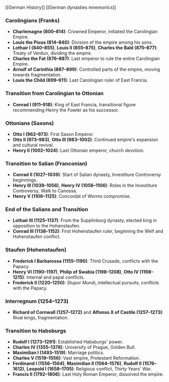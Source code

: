 [[German History]]
[[German dynasties mnemonics]]
### Carolingians (Franks)
- **Charlemagne (800–814)**: Crowned Emperor, initiated the Carolingian Empire.
- **Louis the Pious (814–840)**: Division of the empire among his sons.
- **Lothair I (840–855)**, **Louis II (855–875)**, **Charles the Bald (875–877)**: Treaty of Verdun, dividing the empire.
- **Charles the Fat (876–887)**: Last emperor to rule the entire Carolingian Empire.
- **Arnulf of Carinthia (887–899)**: Controlled parts of the empire, moving towards fragmentation.
- **Louis the Child (899–911)**: Last Carolingian ruler of East Francia.
### Transition from Carolingian to Ottonian
- **Conrad I (911–918)**: King of East Francia, transitional figure recommending Henry the Fowler as his successor.
### Ottonians (Saxons)
- **Otto I (962–973)**: First Saxon Emperor.
- **Otto II (973–983)**, **Otto III (983–1002)**: Continued empire's expansion and cultural revival.
- **Henry II (1002–1024)**: Last Ottonian emperor, church devotion.
### Transition to Salian (Franconian)
- **Conrad II (1027–1039)**: Start of Salian dynasty, Investiture Controversy beginnings.
- **Henry III (1039–1056)**, **Henry IV (1056–1106)**: Roles in the Investiture Controversy, Walk to Canossa.
- **Henry V (1106–1125)**: Concordat of Worms compromise.
### End of the Salians and Transition
- **Lothair III (1125–1137)**: From the Supplinburg dynasty, elected king in opposition to the Hohenstaufen.
- **Conrad III (1138–1152)**: First Hohenstaufen ruler, beginning the Welf and Hohenstaufen conflict.
### Staufen (Hohenstaufen)
- **Frederick I Barbarossa (1155–1190)**: Third Crusade, conflicts with the Papacy.
- **Henry VI (1190–1197)**, **Philip of Swabia (1198–1208)**, **Otto IV (1198–1215)**: Internal and papal conflicts.
- **Frederick II (1220–1250)**: Stupor Mundi, intellectual pursuits, conflicts with the Papacy.
### Interregnum (1254–1273)
- **Richard of Cornwall (1257–1272)** and **Alfonso X of Castile (1257–1273)**: Rival kings, fragmentation.
### Transition to Habsburgs
- **Rudolf I (1273–1291)**: Established Habsburgs' power.
- **Charles IV (1355–1378)**: University of Prague, Golden Bull.
- **Maximilian I (1493–1519)**: Marriage politics.
- **Charles V (1519–1556)**: Vast empire, Protestant Reformation.
- **Ferdinand I (1556–1564)**, **Maximilian II (1564–1576)**, **Rudolf II (1576–1612)**, **Leopold I (1658–1705)**: Religious conflict, Thirty Years' War.
- **Francis II (1792–1806)**: Last Holy Roman Emperor, dissolved the empire.
